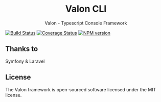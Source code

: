 <h1 align="center">Valon CLI</h1>

<p align="center">Valon - Typescript Console Framework</p>

<p align="center">

[![Build Status](https://travis-ci.org/stefanoruth/valon-cli.svg?branch=master)](https://travis-ci.org/stefanoruth/valon-cli)
[![Coverage Status](https://coveralls.io/repos/github/stefanoruth/valon-cli/badge.svg?branch=master)](https://coveralls.io/github/stefanoruth/valon-cli?branch=master)
[![NPM version](https://img.shields.io/npm/v/valon.svg)](https://www.npmjs.com/package/valon)

</p>

## Thanks to

Symfony & Laravel

## License

The Valon framework is open-sourced software licensed under the MIT license.
